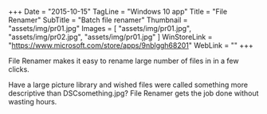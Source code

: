 +++
Date = "2015-10-15"
TagLine = "Windows 10 app"
Title = "File Renamer"
SubTitle = "Batch file renamer"
Thumbnail = "assets/img/pr01.jpg"
Images = [
  "assets/img/pr01.jpg",
  "assets/img/pr02.jpg",
  "assets/img/pr01.jpg"
]
WinStoreLink = "https://www.microsoft.com/store/apps/9nblggh68201"
WebLink = ""
+++

File Renamer makes it easy to rename large number of files in in a few clicks.

Have a large picture library and wished files were called something more descriptive than DSCsomething.jpg?
File Renamer gets the job done without wasting hours.